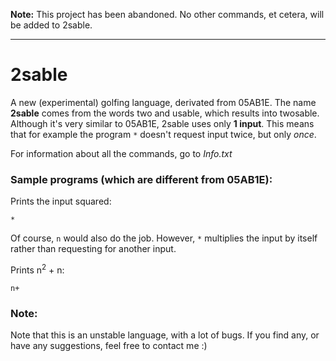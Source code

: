 **Note:** This project has been abandoned. No other commands, et cetera, will be added to 2sable.

<hr>

# 2sable
A new (experimental) golfing language, derivated from 05AB1E. The name **2sable** comes from the words two and usable, which results into twosable. Although it's very similar to 05AB1E, 2sable uses only **1 input**. This means that for example the program `*` doesn't request input twice, but only _once_.  

For information about all the commands, go to _Info.txt_


### Sample programs (which are different from 05AB1E):


Prints the input squared:

    *

Of course, `n` would also do the job. However, `*` multiplies the input by itself rather than requesting for another input.

Prints n<sup>2</sup> + n:
    
    n+


### Note:

Note that this is an unstable language, with a lot of bugs. If you find any, or have any suggestions, feel free to contact me :)
